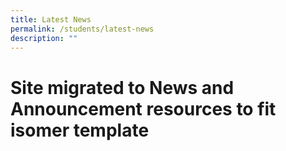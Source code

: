 ```yaml
---
title: Latest News
permalink: /students/latest-news
description: ""
---
```

# Site migrated to News and Announcement resources to fit isomer template